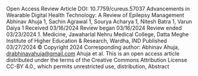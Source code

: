 Open Access Review
Article DOI: 10.7759/cureus.57037
Advancements in Wearable Digital Health
Technology: A Review of Epilepsy Management
Abhinav Ahuja 1, Sachin Agrawal 1, Sourya Acharya 1, Nitesh Batra 1, Varun Daiya 1
Received 03/16/2024
Review began 03/16/2024
Review ended 03/23/2024 1. Medicine, Jawaharlal Nehru Medical College, Datta Meghe Institute of Higher Education & Research, Wardha, IND
Published 03/27/2024
© Copyright 2024 Corresponding author: Abhinav Ahuja, drabhinavahuja@gmail.com
Ahuja et al. This is an open access article
distributed under the terms of the Creative
Commons Attribution License CC-BY 4.0.,
which permits unrestricted use, distribution, Abstract